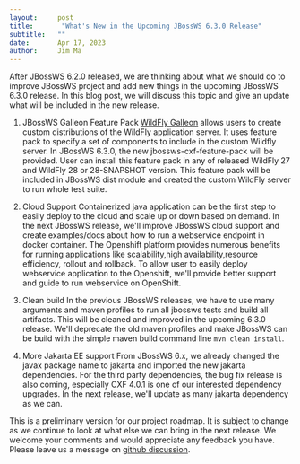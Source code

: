```yaml
---
layout:     post
title:       "What's New in the Upcoming JBossWS 6.3.0 Release"
subtitle:   ""
date:       Apr 17, 2023
author:     Jim Ma
---
```

After JBossWS 6.2.0 released, we are thinking about what we should do to improve JBossWS 
project and add new things in the upcoming JBossWS 6.3.0 release. In this blog post,
we will discuss this topic and give an update what will be included in the new release. 

1. JBossWS Galleon Feature Pack
   [WildFly Galleon](https://docs.wildfly.org/galleon) allows users to create custom distributions of 
   the WildFly application server. It uses feature pack to specify a set of components to include in 
   the custom Wildfly server. 
   In JBossWS 6.3.0, the new jbossws-cxf-feature-pack will be provided. User can install this feature
   pack in any of released WildFly 27 and WildFly 28 or 28-SNAPSHOT version. This feature pack will be
   included in JBossWS dist module and created the custom WildFly server to run whole test suite.

2. Cloud Support
   Containerized java application can be the first step to easily deploy to the cloud and scale up 
   or down based on demand. In the next JBossWS release, we'll improve JBossWS cloud support and create 
   examples/docs about how to run a webservice endpoint in docker container. 
   The Openshift platform provides numerous benefits for running applications like scalability,high 
   availability,resource efficiency, rollout and rollback. To allow user to easily deploy webservice 
   application to the Openshift, we'll provide better support and guide to run webservice on OpenShift.

3. Clean build
   In the previous JBossWS releases, we have to use many arguments and maven profiles to run all jbossws
   tests and build all artifacts. This will be cleaned and improved in the upcoming 6.3.0 release. We'll 
   deprecate the old maven profiles and make JBossWS can be build with the simple maven build command line
   `mvn clean install`. 

4. More Jakarta EE support
   From JBossWS 6.x, we already changed the javax package name to jakarta and imported the new jakarta 
   dependencies. For the third party dependencies, the bug fix release is also coming, especially CXF 4.0.1
   is one of our interested dependency upgrades. In the next release, we'll update as many jakarta dependency
   as we can.

This is a preliminary version for our project roadmap. It is subject to change as we continue to look at what else 
we can bring in the next release. We welcome your comments and would appreciate any feedback you have. Please leave us 
a message on [github discussion](https://github.com/jbossws/jbossws-cxf/discussions).


   
   



